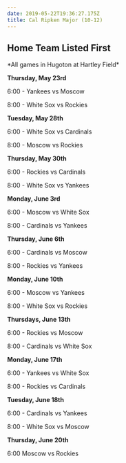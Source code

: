 ```yaml
---
date: 2019-05-22T19:36:27.175Z
title: Cal Ripken Major (10-12)
---
```

## Home Team Listed First

\*All games in Hugoton at Hartley Field\*

**Thursday, May 23rd**

6:00 - Yankees vs Moscow

8:00 - White Sox vs Rockies



**Tuesday, May 28th**

6:00 - White Sox vs Cardinals

8:00 - Moscow vs Rockies



**Thursday, May 30th**

6:00 - Rockies vs Cardinals

8:00 - White Sox vs Yankees



**Monday, June 3rd**

6:00 - Moscow vs White Sox

8:00 - Cardinals vs Yankees



**Thursday, June 6th**

6:00 - Cardinals vs Moscow

8:00 - Rockies vs Yankees



**Monday, June 10th**

6:00 - Moscow vs Yankees

8:00 - White Sox vs Rockies



**Thursdays, June 13th**

6:00 - Rockies vs Moscow

8:00 - Cardinals vs White Sox



**Monday, June 17th**

6:00 - Yankees vs White Sox

8:00 - Rockies vs Cardinals



**Tuesday, June 18th**

6:00 - Cardinals vs Yankees

8:00 - White Sox vs Moscow



**Thursday, June 20th**

6:00 Moscow vs Rockies
